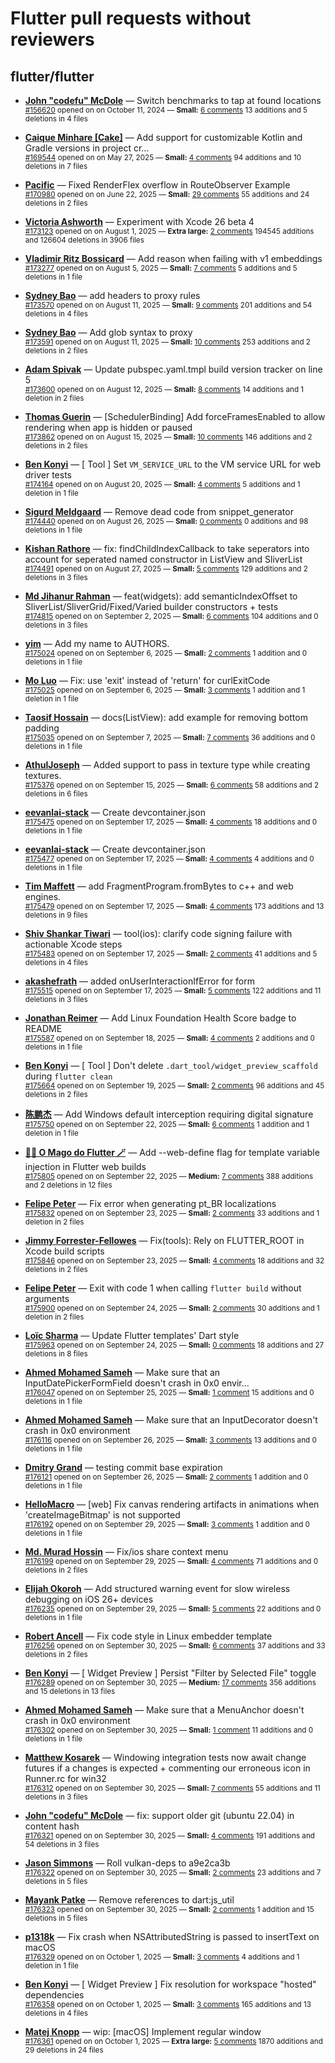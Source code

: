 # Flutter pull requests without reviewers

## flutter/flutter

* **[John "codefu" McDole](https://github.com/jtmcdole)** &mdash; Switch benchmarks to tap at found locations<br />
  <sub>[#156620](https://github.com/flutter/flutter/pull/156620) opened on on October 11, 2024 &mdash; **Small:** [6 comments](https://github.com/flutter/flutter/pull/156620) 13 additions and 5 deletions in 4 files</sub><br />

* **[Caique Minhare [Cake]](https://github.com/ca-ke)** &mdash; Add support for customizable Kotlin and Gradle versions in project cr…<br />
  <sub>[#169544](https://github.com/flutter/flutter/pull/169544) opened on on May 27, 2025 &mdash; **Small:** [4 comments](https://github.com/flutter/flutter/pull/169544) 94 additions and 10 deletions in 7 files</sub><br />

* **[Pacific](https://github.com/prash4931)** &mdash; Fixed RenderFlex overflow in RouteObserver Example<br />
  <sub>[#170980](https://github.com/flutter/flutter/pull/170980) opened on on June 22, 2025 &mdash; **Small:** [29 comments](https://github.com/flutter/flutter/pull/170980) 55 additions and 24 deletions in 2 files</sub><br />

* **[Victoria Ashworth](https://github.com/vashworth)** &mdash; Experiment with Xcode 26 beta 4<br />
  <sub>[#173123](https://github.com/flutter/flutter/pull/173123) opened on on August 1, 2025 &mdash; **Extra large:** [2 comments](https://github.com/flutter/flutter/pull/173123) 194545 additions and 126604 deletions in 3906 files</sub><br />

* **[Vladimir Ritz Bossicard](https://github.com/vbossica)** &mdash; Add reason when failing with v1 embeddings<br />
  <sub>[#173277](https://github.com/flutter/flutter/pull/173277) opened on on August 5, 2025 &mdash; **Small:** [7 comments](https://github.com/flutter/flutter/pull/173277) 5 additions and 5 deletions in 1 file</sub><br />

* **[Sydney Bao](https://github.com/SydneyBao)** &mdash; add headers to proxy rules<br />
  <sub>[#173570](https://github.com/flutter/flutter/pull/173570) opened on on August 11, 2025 &mdash; **Small:** [9 comments](https://github.com/flutter/flutter/pull/173570) 201 additions and 54 deletions in 4 files</sub><br />

* **[Sydney Bao](https://github.com/SydneyBao)** &mdash; Add glob syntax to proxy<br />
  <sub>[#173591](https://github.com/flutter/flutter/pull/173591) opened on on August 11, 2025 &mdash; **Small:** [10 comments](https://github.com/flutter/flutter/pull/173591) 253 additions and 2 deletions in 2 files</sub><br />

* **[Adam Spivak](https://github.com/Spivak-adam)** &mdash; Update pubspec.yaml.tmpl build version tracker on line 5<br />
  <sub>[#173600](https://github.com/flutter/flutter/pull/173600) opened on on August 12, 2025 &mdash; **Small:** [8 comments](https://github.com/flutter/flutter/pull/173600) 14 additions and 1 deletion in 2 files</sub><br />

* **[Thomas Guerin](https://github.com/tguerin)** &mdash; [SchedulerBinding] Add forceFramesEnabled to allow rendering when app is hidden or paused<br />
  <sub>[#173862](https://github.com/flutter/flutter/pull/173862) opened on on August 15, 2025 &mdash; **Small:** [10 comments](https://github.com/flutter/flutter/pull/173862) 146 additions and 2 deletions in 2 files</sub><br />

* **[Ben Konyi](https://github.com/bkonyi)** &mdash; [ Tool ] Set `VM_SERVICE_URL` to the VM service URL for web driver tests<br />
  <sub>[#174164](https://github.com/flutter/flutter/pull/174164) opened on on August 20, 2025 &mdash; **Small:** [4 comments](https://github.com/flutter/flutter/pull/174164) 5 additions and 1 deletion in 1 file</sub><br />

* **[Sigurd Meldgaard](https://github.com/sigurdm)** &mdash; Remove dead code from snippet_generator<br />
  <sub>[#174440](https://github.com/flutter/flutter/pull/174440) opened on on August 26, 2025 &mdash; **Small:** [0 comments](https://github.com/flutter/flutter/pull/174440) 0 additions and 98 deletions in 1 file</sub><br />

* **[Kishan Rathore](https://github.com/rkishan516)** &mdash; fix: findChildIndexCallback to take seperators into account for seperated named constructor in ListView and SliverList<br />
  <sub>[#174491](https://github.com/flutter/flutter/pull/174491) opened on on August 27, 2025 &mdash; **Small:** [5 comments](https://github.com/flutter/flutter/pull/174491) 129 additions and 2 deletions in 3 files</sub><br />

* **[Md Jihanur Rahman](https://github.com/jihanurrahman33)** &mdash; feat(widgets): add semanticIndexOffset to SliverList/SliverGrid/Fixed/Varied builder constructors + tests<br />
  <sub>[#174815](https://github.com/flutter/flutter/pull/174815) opened on on September 2, 2025 &mdash; **Small:** [6 comments](https://github.com/flutter/flutter/pull/174815) 104 additions and 0 deletions in 3 files</sub><br />

* **[yim](https://github.com/yiiim)** &mdash; Add my name to AUTHORS.<br />
  <sub>[#175024](https://github.com/flutter/flutter/pull/175024) opened on on September 6, 2025 &mdash; **Small:** [2 comments](https://github.com/flutter/flutter/pull/175024) 1 addition and 0 deletions in 1 file</sub><br />

* **[Mo Luo](https://github.com/moluopro)** &mdash; Fix: use 'exit' instead of 'return' for curlExitCode<br />
  <sub>[#175025](https://github.com/flutter/flutter/pull/175025) opened on on September 6, 2025 &mdash; **Small:** [3 comments](https://github.com/flutter/flutter/pull/175025) 1 addition and 1 deletion in 1 file</sub><br />

* **[Taosif Hossain](https://github.com/mdtaosifhossain3)** &mdash; docs(ListView): add example for removing bottom padding<br />
  <sub>[#175035](https://github.com/flutter/flutter/pull/175035) opened on on September 7, 2025 &mdash; **Small:** [7 comments](https://github.com/flutter/flutter/pull/175035) 36 additions and 0 deletions in 1 file</sub><br />

* **[AthulJoseph](https://github.com/AthulJoseph27)** &mdash; Added support to pass in texture type while creating textures.<br />
  <sub>[#175376](https://github.com/flutter/flutter/pull/175376) opened on on September 15, 2025 &mdash; **Small:** [6 comments](https://github.com/flutter/flutter/pull/175376) 58 additions and 2 deletions in 6 files</sub><br />

* **[eevanlai-stack](https://github.com/eevanlai-stack)** &mdash; Create devcontainer.json<br />
  <sub>[#175475](https://github.com/flutter/flutter/pull/175475) opened on on September 17, 2025 &mdash; **Small:** [4 comments](https://github.com/flutter/flutter/pull/175475) 18 additions and 0 deletions in 1 file</sub><br />

* **[eevanlai-stack](https://github.com/eevanlai-stack)** &mdash; Create devcontainer.json<br />
  <sub>[#175477](https://github.com/flutter/flutter/pull/175477) opened on on September 17, 2025 &mdash; **Small:** [4 comments](https://github.com/flutter/flutter/pull/175477) 4 additions and 0 deletions in 1 file</sub><br />

* **[Tim Maffett](https://github.com/timmaffett)** &mdash; add FragmentProgram.fromBytes to c++ and web engines. <br />
  <sub>[#175479](https://github.com/flutter/flutter/pull/175479) opened on on September 17, 2025 &mdash; **Small:** [4 comments](https://github.com/flutter/flutter/pull/175479) 173 additions and 13 deletions in 9 files</sub><br />

* **[Shiv Shankar Tiwari](https://github.com/pythonsst)** &mdash; tool(ios): clarify code signing failure with actionable Xcode steps<br />
  <sub>[#175483](https://github.com/flutter/flutter/pull/175483) opened on on September 17, 2025 &mdash; **Small:** [2 comments](https://github.com/flutter/flutter/pull/175483) 41 additions and 5 deletions in 4 files</sub><br />

* **[akashefrath](https://github.com/akashefrath)** &mdash; added onUserInteractionIfError for form<br />
  <sub>[#175515](https://github.com/flutter/flutter/pull/175515) opened on on September 17, 2025 &mdash; **Small:** [5 comments](https://github.com/flutter/flutter/pull/175515) 122 additions and 11 deletions in 3 files</sub><br />

* **[Jonathan Reimer](https://github.com/jonathimer)** &mdash; Add Linux Foundation Health Score badge to README<br />
  <sub>[#175587](https://github.com/flutter/flutter/pull/175587) opened on on September 18, 2025 &mdash; **Small:** [4 comments](https://github.com/flutter/flutter/pull/175587) 2 additions and 0 deletions in 1 file</sub><br />

* **[Ben Konyi](https://github.com/bkonyi)** &mdash; [ Tool ] Don't delete `.dart_tool/widget_preview_scaffold` during `flutter clean`<br />
  <sub>[#175664](https://github.com/flutter/flutter/pull/175664) opened on on September 19, 2025 &mdash; **Small:** [2 comments](https://github.com/flutter/flutter/pull/175664) 96 additions and 45 deletions in 2 files</sub><br />

* **[陈鹏杰](https://github.com/idcpj)** &mdash; Add Windows default interception requiring digital signature<br />
  <sub>[#175750](https://github.com/flutter/flutter/pull/175750) opened on on September 22, 2025 &mdash; **Small:** [6 comments](https://github.com/flutter/flutter/pull/175750) 1 addition and 1 deletion in 1 file</sub><br />

* **[🧙‍♂️ O Mago do Flutter 🪄](https://github.com/ulisseshen)** &mdash; Add --web-define flag for template variable injection in Flutter web builds<br />
  <sub>[#175805](https://github.com/flutter/flutter/pull/175805) opened on on September 22, 2025 &mdash; **Medium:** [7 comments](https://github.com/flutter/flutter/pull/175805) 388 additions and 2 deletions in 12 files</sub><br />

* **[Felipe Peter](https://github.com/Mr-Pepe)** &mdash; Fix error when generating pt_BR localizations<br />
  <sub>[#175832](https://github.com/flutter/flutter/pull/175832) opened on on September 23, 2025 &mdash; **Small:** [2 comments](https://github.com/flutter/flutter/pull/175832) 33 additions and 1 deletion in 2 files</sub><br />

* **[Jimmy Forrester-Fellowes](https://github.com/jimmyff)** &mdash; Fix(tools): Rely on FLUTTER_ROOT in Xcode build scripts<br />
  <sub>[#175846](https://github.com/flutter/flutter/pull/175846) opened on on September 23, 2025 &mdash; **Small:** [4 comments](https://github.com/flutter/flutter/pull/175846) 18 additions and 32 deletions in 2 files</sub><br />

* **[Felipe Peter](https://github.com/Mr-Pepe)** &mdash; Exit with code 1 when calling `flutter build` without arguments<br />
  <sub>[#175900](https://github.com/flutter/flutter/pull/175900) opened on on September 24, 2025 &mdash; **Small:** [2 comments](https://github.com/flutter/flutter/pull/175900) 30 additions and 1 deletion in 2 files</sub><br />

* **[Loïc Sharma](https://github.com/loic-sharma)** &mdash; Update Flutter templates' Dart style<br />
  <sub>[#175963](https://github.com/flutter/flutter/pull/175963) opened on on September 24, 2025 &mdash; **Small:** [0 comments](https://github.com/flutter/flutter/pull/175963) 18 additions and 27 deletions in 8 files</sub><br />

* **[Ahmed Mohamed Sameh](https://github.com/ahmedsameha1)** &mdash; Make sure that an InputDatePickerFormField doesn't crash in 0x0 envir…<br />
  <sub>[#176047](https://github.com/flutter/flutter/pull/176047) opened on on September 25, 2025 &mdash; **Small:** [1 comment](https://github.com/flutter/flutter/pull/176047) 15 additions and 0 deletions in 1 file</sub><br />

* **[Ahmed Mohamed Sameh](https://github.com/ahmedsameha1)** &mdash; Make sure that an InputDecorator doesn't crash in 0x0 environment<br />
  <sub>[#176116](https://github.com/flutter/flutter/pull/176116) opened on on September 26, 2025 &mdash; **Small:** [3 comments](https://github.com/flutter/flutter/pull/176116) 13 additions and 0 deletions in 1 file</sub><br />

* **[Dmitry Grand](https://github.com/ievdokdm)** &mdash; testing commit base expiration<br />
  <sub>[#176121](https://github.com/flutter/flutter/pull/176121) opened on on September 26, 2025 &mdash; **Small:** [2 comments](https://github.com/flutter/flutter/pull/176121) 1 addition and 0 deletions in 1 file</sub><br />

* **[HelloMacro](https://github.com/HelloMacro)** &mdash; [web] Fix canvas rendering artifacts in animations when 'createImageBitmap' is not supported<br />
  <sub>[#176192](https://github.com/flutter/flutter/pull/176192) opened on on September 29, 2025 &mdash; **Small:** [3 comments](https://github.com/flutter/flutter/pull/176192) 1 addition and 0 deletions in 1 file</sub><br />

* **[Md. Murad Hossin](https://github.com/muradhossin)** &mdash; Fix/ios share context menu<br />
  <sub>[#176199](https://github.com/flutter/flutter/pull/176199) opened on on September 29, 2025 &mdash; **Small:** [4 comments](https://github.com/flutter/flutter/pull/176199) 71 additions and 0 deletions in 2 files</sub><br />

* **[Elijah Okoroh](https://github.com/okorohelijah)** &mdash; Add structured warning event for slow wireless debugging on iOS 26+ devices<br />
  <sub>[#176235](https://github.com/flutter/flutter/pull/176235) opened on on September 29, 2025 &mdash; **Small:** [5 comments](https://github.com/flutter/flutter/pull/176235) 22 additions and 0 deletions in 1 file</sub><br />

* **[Robert Ancell](https://github.com/robert-ancell)** &mdash; Fix code style in Linux embedder template<br />
  <sub>[#176256](https://github.com/flutter/flutter/pull/176256) opened on on September 30, 2025 &mdash; **Small:** [6 comments](https://github.com/flutter/flutter/pull/176256) 37 additions and 33 deletions in 2 files</sub><br />

* **[Ben Konyi](https://github.com/bkonyi)** &mdash; [ Widget Preview ] Persist "Filter by Selected File" toggle<br />
  <sub>[#176289](https://github.com/flutter/flutter/pull/176289) opened on on September 30, 2025 &mdash; **Medium:** [17 comments](https://github.com/flutter/flutter/pull/176289) 356 additions and 15 deletions in 13 files</sub><br />

* **[Ahmed Mohamed Sameh](https://github.com/ahmedsameha1)** &mdash; Make sure that a MenuAnchor doesn't crash in 0x0 environment<br />
  <sub>[#176302](https://github.com/flutter/flutter/pull/176302) opened on on September 30, 2025 &mdash; **Small:** [1 comment](https://github.com/flutter/flutter/pull/176302) 11 additions and 0 deletions in 1 file</sub><br />

* **[Matthew Kosarek](https://github.com/mattkae)** &mdash; Windowing integration tests now await change futures if a changes is expected + commenting our erroneous icon in Runner.rc for win32<br />
  <sub>[#176312](https://github.com/flutter/flutter/pull/176312) opened on on September 30, 2025 &mdash; **Small:** [7 comments](https://github.com/flutter/flutter/pull/176312) 55 additions and 11 deletions in 3 files</sub><br />

* **[John "codefu" McDole](https://github.com/jtmcdole)** &mdash; fix: support older git (ubuntu 22.04) in content hash<br />
  <sub>[#176321](https://github.com/flutter/flutter/pull/176321) opened on on September 30, 2025 &mdash; **Small:** [4 comments](https://github.com/flutter/flutter/pull/176321) 191 additions and 54 deletions in 3 files</sub><br />

* **[Jason Simmons](https://github.com/jason-simmons)** &mdash; Roll vulkan-deps to a9e2ca3b<br />
  <sub>[#176322](https://github.com/flutter/flutter/pull/176322) opened on on September 30, 2025 &mdash; **Small:** [2 comments](https://github.com/flutter/flutter/pull/176322) 23 additions and 7 deletions in 5 files</sub><br />

* **[Mayank Patke](https://github.com/fishythefish)** &mdash; Remove references to dart:js_util<br />
  <sub>[#176323](https://github.com/flutter/flutter/pull/176323) opened on on September 30, 2025 &mdash; **Small:** [2 comments](https://github.com/flutter/flutter/pull/176323) 1 addition and 15 deletions in 5 files</sub><br />

* **[p1318k](https://github.com/p1318k)** &mdash; Fix crash when NSAttributedString is passed to insertText on macOS<br />
  <sub>[#176329](https://github.com/flutter/flutter/pull/176329) opened on on October 1, 2025 &mdash; **Small:** [3 comments](https://github.com/flutter/flutter/pull/176329) 4 additions and 1 deletion in 1 file</sub><br />

* **[Ben Konyi](https://github.com/bkonyi)** &mdash; [ Widget Preview ] Fix resolution for workspace "hosted" dependencies<br />
  <sub>[#176358](https://github.com/flutter/flutter/pull/176358) opened on on October 1, 2025 &mdash; **Small:** [3 comments](https://github.com/flutter/flutter/pull/176358) 165 additions and 13 deletions in 4 files</sub><br />

* **[Matej Knopp](https://github.com/knopp)** &mdash; wip: [macOS] Implement regular window<br />
  <sub>[#176361](https://github.com/flutter/flutter/pull/176361) opened on on October 1, 2025 &mdash; **Extra large:** [5 comments](https://github.com/flutter/flutter/pull/176361) 1870 additions and 29 deletions in 24 files</sub><br />

